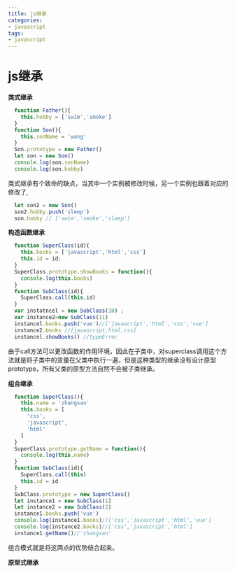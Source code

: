 ```yaml
---
title: js继承
categories:
- javascript
tags:
- javascript
---
```


# js继承

  **类式继承**

``` js
  function Father(){
    this.hobby = ['swim','smoke']
  }
  function Son(){
    this.sonName = 'wang'
  }
  Son.prototype = new Father()
  let son = new Son()
  console.log(son.sonName)
  console.log(son.hobby)
```

  类式继承有个致命的缺点，当其中一个实例被修改时候，另一个实例也跟着对应的修改了,

``` js
  let son2 = new Son()
  son2.hobby.push('sleep')
  son.hobby // ['swim','smoke','sleep']
```

  **构造函数继承**

``` js
  function SuperClass(id){
    this.books = ['javascript','html','css']
    this.id = id;  
  }
  SuperClass.prototype.showBooks = function(){
    console.log(this.books)
  }
  function SubClass(id){
    SuperClass.call(this,id)
  }
  var instatncel = new SubClass(10) ;
  var instance2=new SubClass(11)
  instancel.books.push('vue')//['javascript','html','css','vue']
  instance2.books //[javascript,html,css]
  instancel.showBooks() //typeError
```

  由于call方法可以更改函数的作用环境，因此在子类中，对superclass调用这个方法就是将子类中的变量在父类中执行一遍，但是这种类型的继承没有设计原型prototype，所有父类的原型方法自然不会被子类继承。

  **组合继承**

``` js
  function SuperClass(){
    this.name = 'zhangsan'
    this.books = [
      'css',
      'javascript',
      'html'
    ]
  }
  SuperClass.prototype.getName = function(){
    console.log(this.name)
  }
  function SubClass(id){
    SuperClass.call(this)
    this.id = id
  }
  SubClass.prototype = new SuperClass()
  let instance1 = new SubClass(1)
  let instance2 = new SubClass(2)
  instance1.books.push('vue')
  console.log(instance1.books)//['css','javascript','html','vue']
  console.log(instance2.books)//['css','javascript','html']
  instance1.getName()//'zhangsan'
```

  组合模式就是将这两点的优势结合起来。

  **原型式继承**

  ​